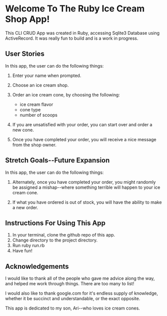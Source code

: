 # Welcome To The Ruby Ice Cream Shop App!

This CLI CRUD App was created in Ruby, accessing Sqlite3 Database using ActiveRecord.
It was really fun to build and is a work in progress.

## User Stories

In this app, the user can do the following things:

1. Enter your name when prompted.
2. Choose an ice cream shop.
3. Order an ice cream cone, by choosing the following:
   - ice cream flavor
   - cone type
   - number of scoops
4. If you are unsatisfied with your order,
   you can start over and order a new cone.
   
5. Once you have completed your order, 
   you will receive a nice message from the shop owner.
   
## Stretch Goals--Future Expansion

In this app, the user can do the following things:

1. Alternately, once you have completed your order, 
   you might randomly be assigned a mishap--where something terrible will happen to your ice cream cone.
   
2. If what you have ordered is out of stock, you will have the ability
   to make a new order.

## Instructions For Using This App

1. In your terminal, clone the github repo of this app.
2. Change directory to the project directory.
3. Run ruby run.rb
4. Have fun!

## Acknowledgements

I would like to thank all of the people who gave me advice along the way, 
and helped me work through things. There are too many to list!

I would also like to thank google.com for it's endless supply of knowledge, whether it be succinct and understandable, or the exact opposite.

This app is dedicated to my son, Ari--who loves ice cream cones.

